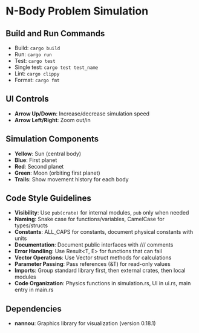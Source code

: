 # N-Body Problem Simulation

## Build and Run Commands
- Build: `cargo build`
- Run: `cargo run`
- Test: `cargo test`
- Single test: `cargo test test_name`
- Lint: `cargo clippy`
- Format: `cargo fmt`

## UI Controls
- **Arrow Up/Down**: Increase/decrease simulation speed
- **Arrow Left/Right**: Zoom out/in

## Simulation Components
- **Yellow**: Sun (central body)
- **Blue**: First planet
- **Red**: Second planet
- **Green**: Moon (orbiting first planet)
- **Trails**: Show movement history for each body

## Code Style Guidelines
- **Visibility**: Use `pub(crate)` for internal modules, `pub` only when needed
- **Naming**: Snake case for functions/variables, CamelCase for types/structs
- **Constants**: ALL_CAPS for constants, document physical constants with units
- **Documentation**: Document public interfaces with /// comments
- **Error Handling**: Use Result<T, E> for functions that can fail
- **Vector Operations**: Use Vector struct methods for calculations
- **Parameter Passing**: Pass references (&T) for read-only values
- **Imports**: Group standard library first, then external crates, then local modules
- **Code Organization**: Physics functions in simulation.rs, UI in ui.rs, main entry in main.rs

## Dependencies
- **nannou**: Graphics library for visualization (version 0.18.1)